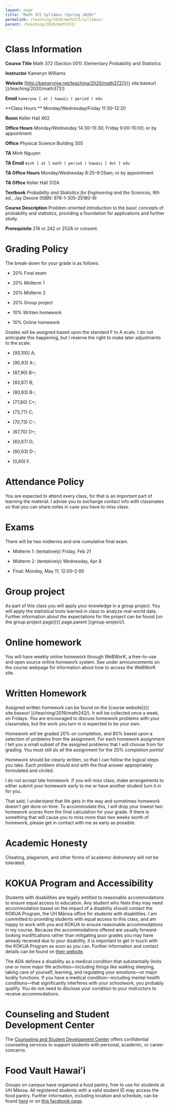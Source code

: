 ```yaml
---
layout: page
title: "Math 372 Syllabus (Spring 2020)"
permalink: /teaching/2020/math372/syllabus/
parent: /teaching/2020/math372/
---
```


Class Information
=====

**Course Title** Math 372 (Section 001): Elementary Probability and Statistics

**Instructor** Kameryn Williams

**Website** [http://kamerynjw.net/teaching/2020/math372/]({{ site.baseurl }}/teaching/2020/math372/)

**Email** `kamerynw [ at ] hawaii ( period ) edu`

**Class Hours ** Monday/Wednesday/Friday 11:30–12:20

**Room** Keller Hall 402

**Office Hours** Monday/Wednesday 14:30–15:30; Friday 9:00–10:00; or by appointment

**Office** Physical Science Building 305

**TA** Minh Nguyen

**TA Email** `minh [ at ] math ( period ) hawaii [ dot ] edu`

**TA Office Hours** Monday/Wednesday 8:25–9:25am; or by appointment

**TA Office** Keller Hall 312A

**Textbook** *Probability and Statistics for Engineering and the Sciences*, 9th ed., Jay Devore (ISBN: 978-1-305-25180-9)

**Course Description** Problem-oriented introduction to the basic concepts of probability and statistics, providing a foundation for applications and further study.

**Prerequisite** 216 or 242 or 252A or consent. 

Grading Policy
=======

The break-down for your grade is as follows:

* 20% Final exam

* 20% Midterm 1 

* 20% Midterm 2 

* 20% Group project

* 10% Written homework 

* 10% Online homework

Grades will be assigned based upon the standard F to A scale. I do not anticipate this happening, but I reserve the right to make later adjustments to the scale.

* [93,100] A; 

* [90,93) A-; 

* [87,90) B+; 

* [83,87) B; 

* [80,83) B-; 

* [77,80) C+; 

* [73,77) C; 

* [70,73) C-; 

* [67,70) D+; 

* [63,67) D; 

* [60,63) D-; 

* [0,60) F. 

Attendance Policy
==========

You are expected to attend every class, for that is an important part of learning the material. I advise you to exchange contact info with classmates so that you can share notes in case you have to miss class.

Exams
=====

There will be two midterms and one cumulative final exam. 

* Midterm 1: (tentatively) Friday, Feb 21

* Midterm 2: (tentatively) Wednesday, Apr 8

* Final: Monday, May 11, 12:00–2:00

Group project
=====

As part of this class you will apply your knowledge in a group project. You will apply the statistical tools learned in class to analyze real-world data. Further information about the expectations for the project can be found [on the group project page]({{ page.parent }}group-project/).


Online homework
======


You will have weekly online homework through WeBWorK, a free-to-use and open source online homework system. See under announcements on the course webpage for information about how to access the WeBWorK site.


Written Homework
=======

Assigned written homework can be found on the [course website]({{ site.baseurl }}/teaching/2019/math242/). It will be collected once a week, on Fridays. You are encouraged to discuss homework problems with your classmates, but the work you turn in is expected to be your own.

Homework will be graded 20% on completion, and 80% based upon a selection of problems from the assignment. For each homework assignment I tell you a small subset of the assigned problems that I will choose from for grading. You must still do all the assignment for the 20% completion points! 

Homework should be clearly written, so that I can follow the logical steps you take. Each problem should end with the final answer appropriately formulated and circled.

I do not accept late homework. If you will miss class, make arrangements to either submit your homework early to me or have another student turn it in for you.

That said, I understand that life gets in the way and sometimes homework doesn't get done on time. To accommodate this, I will drop your lowest two homework scores from the final calculation for your grade. If there is something that will cause you to miss more than two weeks worth of homework, please get in contact with me as early as possible.


Academic Honesty
========

Cheating, plagiarism, and other forms of academic dishonesty will not be tolerated.


KOKUA Program and Accessibility
=====

Students with disabilities are legally entitled to reasonable accommodations to ensure equal access to education. Any student who feels they may need accommodation based on the impact of a disability should contact the KOKUA Program, the UH Mānoa office for students with disabilities. I am committed to providing students with equal access to this class, and am happy to work with you and KOKUA to ensure reasonable accommodations in my course. Because the accommodations offered are usually forward-looking modifications rather than mitigating poor grades you may have already received due to your disability, it is important to get in touch with the KOKUA Program as soon as you can. Further information and contact details can be found on [their website](http://www.hawaii.edu/kokua/). 

The ADA defines a disability as a medical condition that substantially limits one or more major life activities—including things like walking sleeping, taking care of yourself, learning, and regulating your emotions—or major bodily functions. If you have a medical condition—including mental health conditions—that significantly interferes with your schoolwork, you probably qualify. You do not need to disclose your condition to your instructors to receive accommodations. 


Counseling and Student Development Center
==========

The [Counseling and Student Development Center](http://www.manoa.hawaii.edu/counseling/) offers confidential counseling services to support students with personal, academic, or career concerns. 


Food Vault Hawaiʻi
====

Groups on campus have organized a food pantry, free to use for students at UH Mānoa. All registered students with a valid student ID may access the food pantry. Further information, including location and schedule, can be found [here](https://www.hawaii.edu/news/2018/11/30/manoa-food-pantry/) or on [this facebook page](https://www.facebook.com/foodvaulthawaii/).

